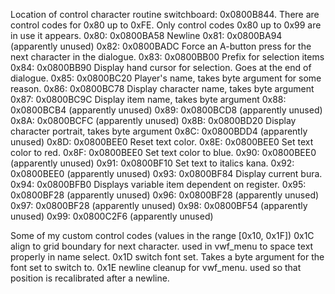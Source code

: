 Location of control character routine switchboard: 0x0800B844.
There are control codes for 0x80 up to 0xFE. Only control codes 0x80 up to 0x99
are in use it appears.
0x80: 0x0800BA58 Newline
0x81: 0x0800BA94 (apparently unused)
0x82: 0x0800BADC Force an A-button press for the next character in the dialogue.
0x83: 0x0800BB00 Prefix for selection items
0x84: 0x0800BB90 Display hand cursor for selection. Goes at the end of dialogue.
0x85: 0x0800BC20 Player's name, takes byte argument for some reason.
0x86: 0x0800BC78 Display character name, takes byte argument
0x87: 0x0800BC9C Display item name, takes byte argument
0x88: 0x0800BCB4 (apparently unused)
0x89: 0x0800BCD8 (apparently unused)
0x8A: 0x0800BCFC (apparently unused)
0x8B: 0x0800BD20 Display character portrait, takes byte argument
0x8C: 0x0800BDD4 (apparently unused)
0x8D: 0x0800BEE0 Reset text color.
0x8E: 0x0800BEE0 Set text color to red.
0x8F: 0x0800BEE0 Set text color to blue.
0x90: 0x0800BEE0 (apparently unused)
0x91: 0x0800BF10 Set text to italics kana.
0x92: 0x0800BEE0 (apparently unused)
0x93: 0x0800BF84 Display current bura.
0x94: 0x0800BFB0 Displays variable item dependent on register.
0x95: 0x0800BF28 (apparently unused)
0x96: 0x0800BF28 (apparently unused)
0x97: 0x0800BF28 (apparently unused)
0x98: 0x0800BF54 (apparently unused)
0x99: 0x0800C2F6 (apparently unused)

Some of my custom control codes (values in the range [0x10, 0x1F])
0x1C align to grid boundary for next character. used in vwf_menu to space text
     properly in name select.
0x1D switch font set. Takes a byte argument for the font set to switch to.
0x1E newline cleanup for vwf_menu. used so that position is recalibrated after a
     newline.
